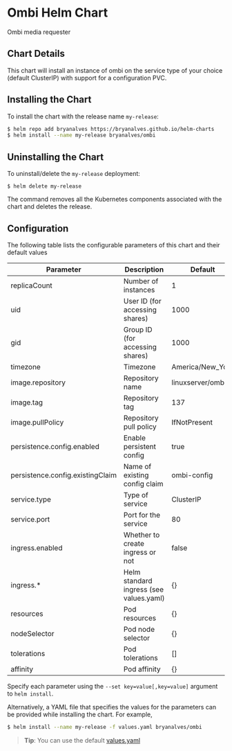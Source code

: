 # Ombi Helm Chart

Ombi media requester

## Chart Details

This chart will install an instance of ombi on the service type of your choice (default ClusterIP) with support for a configuration PVC.

## Installing the Chart

To install the chart with the release name `my-release`:

```bash
$ helm repo add bryanalves https://bryanalves.github.io/helm-charts
$ helm install --name my-release bryanalves/ombi
```

## Uninstalling the Chart

To uninstall/delete the `my-release` deployment:

```console
$ helm delete my-release
```

The command removes all the Kubernetes components associated with the chart and deletes the release.

## Configuration

The following table lists the configurable parameters of this chart and their default values

| Parameter                           | Description                             | Default                |
| ----------------------------------- | --------------------------------------- | ---------------------- |
| replicaCount                        | Number of instances                     | 1                      |
| uid                                 | User ID (for accessing shares)          | 1000                   |
| gid                                 | Group ID (for accessing shares)         | 1000                   |
| timezone                            | Timezone                                | America/New\_York      |
| image.repository                    | Repository name                         | linuxserver/ombi       |
| image.tag                           | Repository tag                          | 137                    |
| image.pullPolicy                    | Repository pull policy                  | IfNotPresent           |
| persistence.config.enabled          | Enable persistent config                | true                   |
| persistence.config.existingClaim    | Name of existing config claim           | ombi-config            |
| service.type                        | Type of service                         | ClusterIP              |
| service.port                        | Port for the service                    | 80                     |
| ingress.enabled                     | Whether to create ingress or not        | false                  |
| ingress.\*                          | Helm standard ingress (see values.yaml) | {}                     |
| resources                           | Pod resources                           | {}                     |
| nodeSelector                        | Pod node selector                       | {}                     |
| tolerations                         | Pod tolerations                         | []                     |
| affinity                            | Pod affinity                            | {}                     |

Specify each parameter using the `--set key=value[,key=value]` argument to `helm install`.

Alternatively, a YAML file that specifies the values for the parameters can be provided while installing the chart. For example,

```bash
$ helm install --name my-release -f values.yaml bryanalves/ombi
```
> **Tip**: You can use the default [values.yaml](values.yaml)
